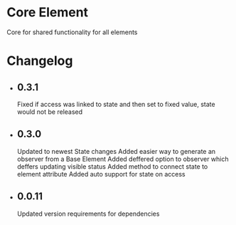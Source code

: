# Core Element

Core for shared functionality for all elements

# Changelog

- ## 0.3.1

  Fixed if access was linked to state and then set to fixed value, state would not be released

- ## 0.3.0
  Updated to newest State changes
  Added easier way to generate an observer from a Base Element
  Added deffered option to observer which deffers updating visible status
  Added method to connect state to element attribute
  Added auto support for state on access
- ## 0.0.11
  Updated version requirements for dependencies

